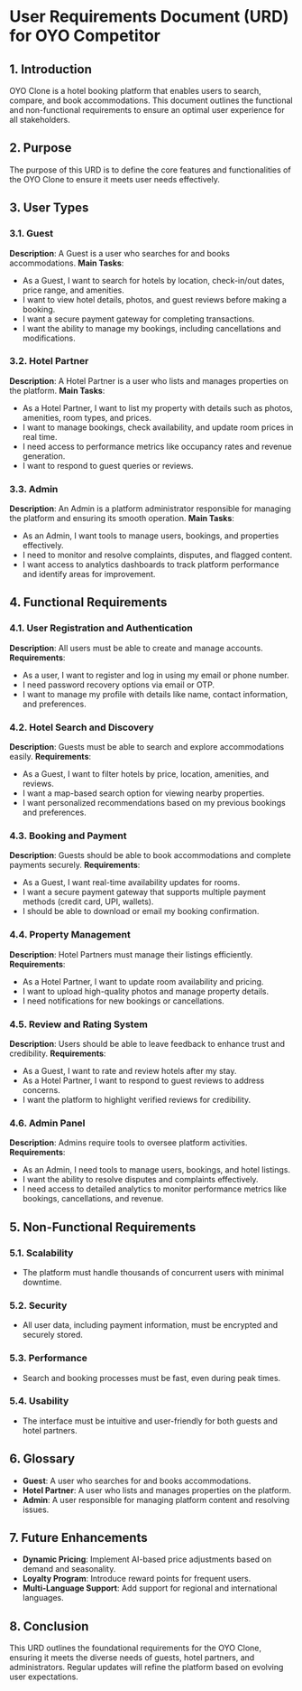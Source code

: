# User Requirements Document (URD) for OYO Competitor

## 1. Introduction
OYO Clone is a hotel booking platform that enables users to search, compare, and book accommodations. This document outlines the functional and non-functional requirements to ensure an optimal user experience for all stakeholders.

## 2. Purpose
The purpose of this URD is to define the core features and functionalities of the OYO Clone to ensure it meets user needs effectively.

## 3. User Types

### 3.1. Guest
**Description**: A Guest is a user who searches for and books accommodations.
**Main Tasks**:
- As a Guest, I want to search for hotels by location, check-in/out dates, price range, and amenities.
- I want to view hotel details, photos, and guest reviews before making a booking.
- I want a secure payment gateway for completing transactions.
- I want the ability to manage my bookings, including cancellations and modifications.

### 3.2. Hotel Partner
**Description**: A Hotel Partner is a user who lists and manages properties on the platform.
**Main Tasks**:
- As a Hotel Partner, I want to list my property with details such as photos, amenities, room types, and prices.
- I want to manage bookings, check availability, and update room prices in real time.
- I need access to performance metrics like occupancy rates and revenue generation.
- I want to respond to guest queries or reviews.

### 3.3. Admin
**Description**: An Admin is a platform administrator responsible for managing the platform and ensuring its smooth operation.
**Main Tasks**:
- As an Admin, I want tools to manage users, bookings, and properties effectively.
- I need to monitor and resolve complaints, disputes, and flagged content.
- I want access to analytics dashboards to track platform performance and identify areas for improvement.

## 4. Functional Requirements

### 4.1. User Registration and Authentication
**Description**: All users must be able to create and manage accounts.
**Requirements**:
- As a user, I want to register and log in using my email or phone number.
- I need password recovery options via email or OTP.
- I want to manage my profile with details like name, contact information, and preferences.

### 4.2. Hotel Search and Discovery
**Description**: Guests must be able to search and explore accommodations easily.
**Requirements**:
- As a Guest, I want to filter hotels by price, location, amenities, and reviews.
- I want a map-based search option for viewing nearby properties.
- I want personalized recommendations based on my previous bookings and preferences.

### 4.3. Booking and Payment
**Description**: Guests should be able to book accommodations and complete payments securely.
**Requirements**:
- As a Guest, I want real-time availability updates for rooms.
- I want a secure payment gateway that supports multiple payment methods (credit card, UPI, wallets).
- I should be able to download or email my booking confirmation.

### 4.4. Property Management
**Description**: Hotel Partners must manage their listings efficiently.
**Requirements**:
- As a Hotel Partner, I want to update room availability and pricing.
- I want to upload high-quality photos and manage property details.
- I need notifications for new bookings or cancellations.

### 4.5. Review and Rating System
**Description**: Users should be able to leave feedback to enhance trust and credibility.
**Requirements**:
- As a Guest, I want to rate and review hotels after my stay.
- As a Hotel Partner, I want to respond to guest reviews to address concerns.
- I want the platform to highlight verified reviews for credibility.

### 4.6. Admin Panel
**Description**: Admins require tools to oversee platform activities.
**Requirements**:
- As an Admin, I need tools to manage users, bookings, and hotel listings.
- I want the ability to resolve disputes and complaints effectively.
- I need access to detailed analytics to monitor performance metrics like bookings, cancellations, and revenue.

## 5. Non-Functional Requirements

### 5.1. Scalability
- The platform must handle thousands of concurrent users with minimal downtime.

### 5.2. Security
- All user data, including payment information, must be encrypted and securely stored.

### 5.3. Performance
- Search and booking processes must be fast, even during peak times.

### 5.4. Usability
- The interface must be intuitive and user-friendly for both guests and hotel partners.

## 6. Glossary
- **Guest**: A user who searches for and books accommodations.
- **Hotel Partner**: A user who lists and manages properties on the platform.
- **Admin**: A user responsible for managing platform content and resolving issues.

## 7. Future Enhancements
- **Dynamic Pricing**: Implement AI-based price adjustments based on demand and seasonality.
- **Loyalty Program**: Introduce reward points for frequent users.
- **Multi-Language Support**: Add support for regional and international languages.

## 8. Conclusion
This URD outlines the foundational requirements for the OYO Clone, ensuring it meets the diverse needs of guests, hotel partners, and administrators. Regular updates will refine the platform based on evolving user expectations.
